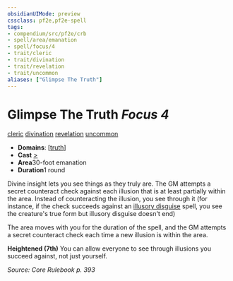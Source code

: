 ```yaml
---
obsidianUIMode: preview
cssclass: pf2e,pf2e-spell
tags:
- compendium/src/pf2e/crb
- spell/area/emanation
- spell/focus/4
- trait/cleric
- trait/divination
- trait/revelation
- trait/uncommon
aliases: ["Glimpse The Truth"]
---
```

# Glimpse The Truth *Focus 4*   
[cleric](../../rules/traits/cleric.md)  [divination](../../rules/traits/divination.md)  [revelation](../../rules/traits/revelation.md)  [uncommon](../../rules/traits/uncommon.md)  

- **Domains**: [[truth](../setting/domains.md#Truth)]
- **Cast** [>](../../rules/core-rulebook/chapter-9-playing-the-game.md#Actions "Single Action") 
- **Area**30-foot emanation
- **Duration**1 round

Divine insight lets you see things as they truly are. The GM attempts a secret counteract check against each illusion that is at least partially within the area. Instead of counteracting the illusion, you see through it (for instance, if the check succeeds against an [illusory disguise](illusory-disguise.md) spell, you see the creature's true form but illusory disguise doesn't end)

The area moves with you for the duration of the spell, and the GM attempts a secret counteract check each time a new illusion is within the area.

**Heightened (7th)** You can allow everyone to see through illusions you succeed against, not just yourself.

*Source: Core Rulebook p. 393*